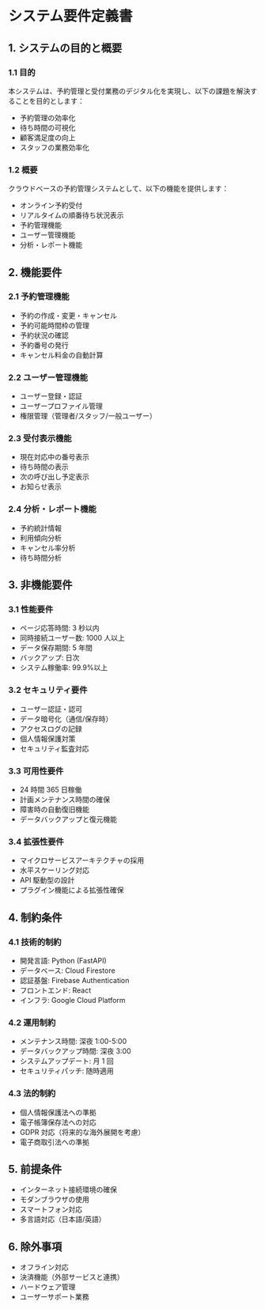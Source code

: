 # システム要件定義書

## 1. システムの目的と概要

### 1.1 目的

本システムは、予約管理と受付業務のデジタル化を実現し、以下の課題を解決することを目的とします：

- 予約管理の効率化
- 待ち時間の可視化
- 顧客満足度の向上
- スタッフの業務効率化

### 1.2 概要

クラウドベースの予約管理システムとして、以下の機能を提供します：

- オンライン予約受付
- リアルタイムの順番待ち状況表示
- 予約管理機能
- ユーザー管理機能
- 分析・レポート機能

## 2. 機能要件

### 2.1 予約管理機能

- 予約の作成・変更・キャンセル
- 予約可能時間枠の管理
- 予約状況の確認
- 予約番号の発行
- キャンセル料金の自動計算

### 2.2 ユーザー管理機能

- ユーザー登録・認証
- ユーザープロファイル管理
- 権限管理（管理者/スタッフ/一般ユーザー）

### 2.3 受付表示機能

- 現在対応中の番号表示
- 待ち時間の表示
- 次の呼び出し予定表示
- お知らせ表示

### 2.4 分析・レポート機能

- 予約統計情報
- 利用傾向分析
- キャンセル率分析
- 待ち時間分析

## 3. 非機能要件

### 3.1 性能要件

- ページ応答時間: 3 秒以内
- 同時接続ユーザー数: 1000 人以上
- データ保存期間: 5 年間
- バックアップ: 日次
- システム稼働率: 99.9%以上

### 3.2 セキュリティ要件

- ユーザー認証・認可
- データ暗号化（通信/保存時）
- アクセスログの記録
- 個人情報保護対策
- セキュリティ監査対応

### 3.3 可用性要件

- 24 時間 365 日稼働
- 計画メンテナンス時間の確保
- 障害時の自動復旧機能
- データバックアップと復元機能

### 3.4 拡張性要件

- マイクロサービスアーキテクチャの採用
- 水平スケーリング対応
- API 駆動型の設計
- プラグイン機能による拡張性確保

## 4. 制約条件

### 4.1 技術的制約

- 開発言語: Python (FastAPI)
- データベース: Cloud Firestore
- 認証基盤: Firebase Authentication
- フロントエンド: React
- インフラ: Google Cloud Platform

### 4.2 運用制約

- メンテナンス時間: 深夜 1:00-5:00
- データバックアップ時間: 深夜 3:00
- システムアップデート: 月 1 回
- セキュリティパッチ: 随時適用

### 4.3 法的制約

- 個人情報保護法への準拠
- 電子帳簿保存法への対応
- GDPR 対応（将来的な海外展開を考慮）
- 電子商取引法への準拠

## 5. 前提条件

- インターネット接続環境の確保
- モダンブラウザの使用
- スマートフォン対応
- 多言語対応（日本語/英語）

## 6. 除外事項

- オフライン対応
- 決済機能（外部サービスと連携）
- ハードウェア管理
- ユーザーサポート業務
